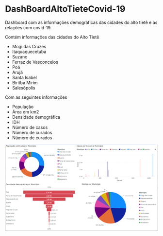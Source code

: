# DashBoardAltoTieteCovid-19
Dashboard com as informações demográficas das cidades do alto tietê e as relações com covid-19.

Contém informações das cidades do Alto Tietê
- Mogi das Cruzes
- Itaquaquecetuba
- Suzano
- Ferraz de Vasconcelos
- Poá
- Arujá
- Santa Isabel
- Biritba Mirim
- Salesópolis

Com as seguintes informações 
- População
- Área em km2
- Densidade demográfica
- IDH
- Número de casos
- Número de curados
- Número de curados


![alt text](https://github.com/kennynakamura/DashBoardAltoTieteCovid-19/blob/master/dashboard.png?raw=true)
